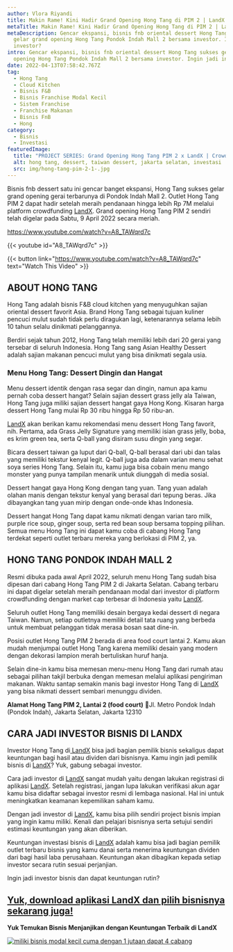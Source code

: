 ```yaml
---
author: Vlora Riyandi
title: Makin Rame! Kini Hadir Grand Opening Hong Tang di PIM 2 | LandX
metaTitle: Makin Rame! Kini Hadir Grand Opening Hong Tang di PIM 2 | LandX
metaDescription: Gencar ekspansi, bisnis fnb oriental dessert Hong Tang sukses
  gelar grand opening Hong Tang Pondok Indah Mall 2 bersama investor. Ingin jadi
  investor?
intro: Gencar ekspansi, bisnis fnb oriental dessert Hong Tang sukses gelar grand
  opening Hong Tang Pondok Indah Mall 2 bersama investor. Ingin jadi investor?
date: 2022-04-13T07:58:42.767Z
tag:
  - Hong Tang
  - Cloud Kitchen
  - Bisnis F&B
  - Bisnis Franchise Modal Kecil
  - Sistem Franchise
  - Franchise Makanan
  - Bisnis FnB
  - Hong
category:
  - Bisnis
  - Investasi
featuredImage:
  title: "PROJECT SERIES: Grand Opening Hong Tang PIM 2 x LandX | Crowdfunding"
  alt: hong tang, dessert, taiwan dessert, jakarta selatan, investasi
  src: img/hong-tang-pim-2-1-.jpg
---
```

Bisnis fnb dessert satu ini gencar banget ekspansi, Hong Tang sukses gelar grand opening gerai terbarunya di Pondok Indah Mall 2. 
Outlet Hong Tang PIM 2 dapat hadir setelah meraih pendanaan hingga lebih Rp 7M melalui platform crowdfunding [LandX](https://landx.id/). Grand opening Hong Tang PIM 2 sendiri telah digelar pada Sabtu, 9 April 2022 secara meriah.

https://www.youtube.com/watch?v=A8_TAWqrd7c

{{< youtube id="A8_TAWqrd7c" >}}

{{< button link="https://www.youtube.com/watch?v=A8_TAWqrd7c" text="Watch This Video" >}}

## ABOUT HONG TANG

Hong Tang adalah bisnis F&B cloud kitchen yang menyuguhkan sajian oriental dessert favorit Asia. Brand Hong Tang sebagai tujuan kuliner pencuci mulut sudah tidak perlu diragukan lagi, ketenarannya selama lebih 10 tahun selalu dinikmati pelanggannya.

Berdiri sejak tahun 2012, Hong Tang telah memiliki lebih dari 20 gerai yang tersebar di seluruh Indonesia. Hong Tang sang Asian Healthy Dessert adalah sajian makanan pencuci mulut yang bisa dinikmati segala usia.

### Menu Hong Tang: Dessert Dingin dan Hangat

Menu dessert identik dengan rasa segar dan dingin, namun apa kamu pernah coba dessert hangat? Selain sajian dessert grass jelly ala Taiwan, Hong Tang juga miliki sajian dessert hangat gaya Hong Kong. Kisaran harga dessert Hong Tang mulai Rp 30 ribu hingga Rp 50 ribu-an.

[LandX](https://landx.id/) akan berikan kamu rekomendasi menu dessert Hong Tang favorit, nih. Pertama, ada Grass Jelly Signature yang memiliki isian grass jelly, boba, es krim green tea, serta Q-ball yang disiram susu dingin yang segar.

Bicara dessert taiwan ga luput dari Q-ball, Q-ball berasal dari ubi dan talas yang memiliki tekstur kenyal legit. Q-ball juga ada dalam varian menu sehat soya series Hong Tang. Selain itu, kamu juga bisa cobain menu mango monster yang punya tampilan menarik untuk diunggah di media sosial.

Dessert hangat gaya Hong Kong dengan tang yuan. Tang yuan adalah olahan manis dengan tekstur kenyal yang berasal dari tepung beras. Jika dibayangkan tang yuan mirip dengan onde-onde khas Indonesia.

Dessert hangat Hong Tang dapat kamu nikmati dengan varian taro milk, purple rice soup, ginger soup, serta red bean soup bersama topping pilihan. Semua menu Hong Tang ini dapat kamu coba di cabang Hong Tang terdekat seperti outlet terbaru mereka yang berlokasi di PIM 2, ya. 

## HONG TANG PONDOK INDAH MALL 2

Resmi dibuka pada awal April 2022, seluruh menu Hong Tang sudah bisa dipesan dari cabang Hong Tang PIM 2 di Jakarta Selatan. Cabang terbaru ini dapat digelar setelah meraih pendanaan modal dari investor di platform crowdfunding dengan market cap terbesar di Indonesia yaitu [LandX](https://landx.id/).

Seluruh outlet Hong Tang memiliki desain bergaya kedai dessert di negara Taiwan. Namun, setiap outletnya memiliki detail tata ruang yang berbeda untuk membuat pelanggan tidak merasa bosan saat dine-in.

Posisi outlet Hong Tang PIM 2 berada di area food court lantai 2. Kamu akan mudah menjumpai outlet Hong Tang karena memiliki desain yang modern dengan dekorasi lampion merah bertuliskan huruf hanja.

Selain dine-in kamu bisa memesan menu-menu Hong Tang dari rumah atau sebagai pilihan takjil berbuka dengan memesan melalui aplikasi pengiriman makanan. Waktu santap semakin manis bagi investor Hong Tang di [LandX ](https://landx.id/)yang bisa nikmati dessert sembari menunggu dividen.

**Alamat Hong Tang PIM 2, Lantai 2 (food court)**
📍Jl. Metro Pondok Indah (Pondok Indah), Jakarta Selatan, Jakarta 12310

## CARA JADI INVESTOR BISNIS DI LANDX

Investor Hong Tang di[ LandX](https://landx.id/) bisa jadi bagian pemilik bisnis sekaligus dapat keuntungan bagi hasil atau dividen dari bisnisnya. Kamu ingin jadi pemilik bisnis di [LandX](https://landx.id/)? Yuk, gabung sebagai investor.

Cara jadi investor di [LandX](https://landx.id/) sangat mudah yaitu dengan lakukan registrasi di aplikasi [LandX](https://landx.id/). Setelah registrasi, jangan lupa lakukan verifikasi akun agar kamu bisa didaftar sebagai investor resmi di lembaga nasional. Hal ini untuk meningkatkan keamanan kepemilikan saham kamu.

Dengan jadi investor di [LandX](https://landx.id/), kamu bisa pilih sendiri project bisnis impian yang ingin kamu miliki. Kenali dan pelajari bisnisnya serta setujui sendiri estimasi keuntungan yang akan diberikan.

Keuntungan investasi bisnis di [LandX](https://landx.id/) adalah kamu bisa jadi bagian pemilik outlet terbaru bisnis yang kamu danai serta menerima keuntungan dividen dari bagi hasil laba perusahaan. Keuntungan akan dibagikan kepada setiap investor secara rutin sesuai perjanjian.

Ingin jadi investor bisnis dan dapat keuntungan rutin?

## [Yuk, download aplikasi LandX dan pilih bisnisnya sekarang juga!](https://landx.id/project/?utm_source=Blog&utm_medium=organic+keyword&utm_campaign=blog&utm_id=Blog)

**Yuk Temukan Bisnis Menjanjikan dengan Keuntungan Terbaik di LandX**

[![miliki bisnis modal kecil cuma dengan 1 jutaan dapat 4 cabang ](https://accountgram-production.sfo2.cdn.digitaloceanspaces.com/landx_ghost/2021/11/jadi-owner-bisnis-hanya-1-jutaan-dengan-cuan-yang-sangat-menjanjikan.png)](https://landx.id/project/?utm_source=Blog&utm_medium=organic+keyword&utm_campaign=blog&utm_id=Blog)